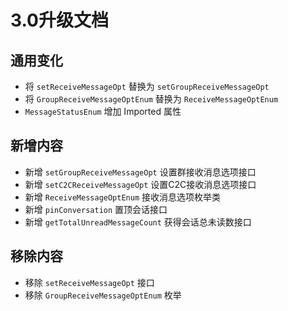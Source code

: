# 3.0升级文档
## 通用变化
* 将 `setReceiveMessageOpt` 替换为 `setGroupReceiveMessageOpt`
* 将 `GroupReceiveMessageOptEnum` 替换为 `ReceiveMessageOptEnum`
* `MessageStatusEnum` 增加 Imported 属性

## 新增内容
* 新增 ``setGroupReceiveMessageOpt`` 设置群接收消息选项接口
* 新增 ``setC2CReceiveMessageOpt`` 设置C2C接收消息选项接口
* 新增 ``ReceiveMessageOptEnum`` 接收消息选项枚举类
* 新增 ``pinConversation`` 置顶会话接口
* 新增 ``getTotalUnreadMessageCount`` 获得会话总未读数接口

## 移除内容
* 移除 ``setReceiveMessageOpt`` 接口
* 移除 ``GroupReceiveMessageOptEnum`` 枚举